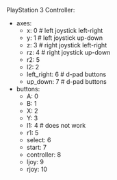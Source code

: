 PlayStation 3 Controller:
* axes:
  * x: 0 # left joystick left-right
  * y: 1 # left joystick up-down
  * z: 3 # right joystick left-right
  * rz: 4 # right joystick up-down
  * r2: 5
  * l2: 2
  * left_right: 6 # d-pad buttons
  * up_down: 7 # d-pad buttons
* buttons:
  * A: 0
  * B: 1
  * X: 2
  * Y: 3
  * l1: 4 # does not work
  * r1: 5
  * select: 6
  * start: 7
  * controller: 8
  * ljoy: 9
  * rjoy: 10
